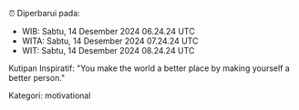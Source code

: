 ⏰ Diperbarui pada:
- WIB: Sabtu, 14 Desember 2024 06.24.24 UTC
- WITA: Sabtu, 14 Desember 2024 07.24.24 UTC
- WIT: Sabtu, 14 Desember 2024 08.24.24 UTC

Kutipan Inspiratif:
"You make the world a better place by making yourself a better person."


Kategori: motivational

